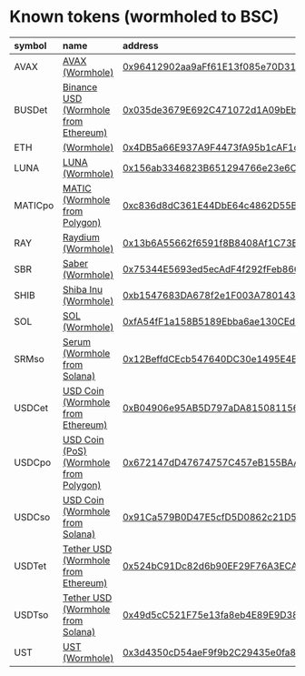 
Known tokens (wormholed to BSC)
===================================
  
| symbol   | name                                                                              | address                                                                                                            | origin    | sourceAddress                                                                                                            | symbol   |
|:---------|:----------------------------------------------------------------------------------|:-------------------------------------------------------------------------------------------------------------------|:----------|:-------------------------------------------------------------------------------------------------------------------------|:-----------------|
| AVAX     | [AVAX (Wormhole)](http://coingecko.com/en/coins/avalanche)                        | [0x96412902aa9aFf61E13f085e70D3152C6ef2a817](https://bscscan.com/token/0x96412902aa9aFf61E13f085e70D3152C6ef2a817) | avalanche | [0xb31f66aa3c1e785363f0875a1b74e27b85fd66c7](https://snowtrace.io/address/0xb31f66aa3c1e785363f0875a1b74e27b85fd66c7)    | AVAX             |
| BUSDet   | [Binance USD (Wormhole from Ethereum)](http://coingecko.com/en/coins/binance-usd) | [0x035de3679E692C471072d1A09bEb9298fBB2BD31](https://bscscan.com/token/0x035de3679E692C471072d1A09bEb9298fBB2BD31) | ethereum  | [0x4fabb145d64652a948d72533023f6e7a623c7c53](https://etherscan.io/address/0x4fabb145d64652a948d72533023f6e7a623c7c53)    | BUSDet           |
| ETH      | [ (Wormhole)](http://coingecko.com/en/coins/ether)                                | [0x4DB5a66E937A9F4473fA95b1cAF1d1E1D62E29EA](https://bscscan.com/token/0x4DB5a66E937A9F4473fA95b1cAF1d1E1D62E29EA) | ethereum  | [0xc02aaa39b223fe8d0a0e5c4f27ead9083c756cc2](https://etherscan.io/address/0xc02aaa39b223fe8d0a0e5c4f27ead9083c756cc2)    | ETH              |
| LUNA     | [LUNA (Wormhole)](http://coingecko.com/en/coins/terra-luna)                       | [0x156ab3346823B651294766e23e6Cf87254d68962](https://bscscan.com/token/0x156ab3346823B651294766e23e6Cf87254d68962) | terra     | [uluna](https://finder.terra.money/columbus-5/address/uluna)                                                             | LUNA             |
| MATICpo  | [MATIC (Wormhole from Polygon)](http://coingecko.com/en/coins/polygon)            | [0xc836d8dC361E44DbE64c4862D55BA041F88Ddd39](https://bscscan.com/token/0xc836d8dC361E44DbE64c4862D55BA041F88Ddd39) | polygon   | [0x0d500b1d8e8ef31e21c99d1db9a6444d3adf1270](https://polygonscan.com/address/0x0d500b1d8e8ef31e21c99d1db9a6444d3adf1270) | MATICpo          |
| RAY      | [Raydium (Wormhole)](http://coingecko.com/en/coins/raydium)                       | [0x13b6A55662f6591f8B8408Af1C73B017E32eEdB8](https://bscscan.com/token/0x13b6A55662f6591f8B8408Af1C73B017E32eEdB8) | solana    | [4k3Dyjzvzp8eMZWUXbBCjEvwSkkk59S5iCNLY3QrkX6R](https://solscan.io/address/4k3Dyjzvzp8eMZWUXbBCjEvwSkkk59S5iCNLY3QrkX6R)  | RAY              |
| SBR      | [Saber (Wormhole)](http://coingecko.com/en/coins/saber)                           | [0x75344E5693ed5ecAdF4f292fFeb866c2cF8afCF1](https://bscscan.com/token/0x75344E5693ed5ecAdF4f292fFeb866c2cF8afCF1) | solana    | [0x75344E5693ed5ecAdF4f292fFeb866c2cF8afCF1](https://solscan.io/address/0x75344E5693ed5ecAdF4f292fFeb866c2cF8afCF1)      | SBR              |
| SHIB     | [Shiba Inu (Wormhole)](http://coingecko.com/en/coins/shiba-inu)                   | [0xb1547683DA678f2e1F003A780143EC10Af8a832B](https://bscscan.com/token/0xb1547683DA678f2e1F003A780143EC10Af8a832B) | ethereum  | [0x95ad61b0a150d79219dcf64e1e6cc01f0b64c4ce](https://etherscan.io/address/0x95ad61b0a150d79219dcf64e1e6cc01f0b64c4ce)    | SHIB             |
| SOL      | [SOL (Wormhole)](http://coingecko.com/en/coins/solana)                            | [0xfA54fF1a158B5189Ebba6ae130CEd6bbd3aEA76e](https://bscscan.com/token/0xfA54fF1a158B5189Ebba6ae130CEd6bbd3aEA76e) | solana    | [So11111111111111111111111111111111111111112](https://solscan.io/address/So11111111111111111111111111111111111111112)    | SOL              |
| SRMso    | [Serum (Wormhole from Solana)](http://coingecko.com/en/coins/serum)               | [0x12BeffdCEcb547640DC30e1495E4B9cdc21922b4](https://bscscan.com/token/0x12BeffdCEcb547640DC30e1495E4B9cdc21922b4) | solana    | [SRMuApVNdxXokk5GT7XD5cUUgXMBCoAz2LHeuAoKWRt](https://solscan.io/address/SRMuApVNdxXokk5GT7XD5cUUgXMBCoAz2LHeuAoKWRt)    | SRMso            |
| USDCet   | [USD Coin (Wormhole from Ethereum)](http://coingecko.com/en/coins/usd-coin)       | [0xB04906e95AB5D797aDA81508115611fee694c2b3](https://bscscan.com/token/0xB04906e95AB5D797aDA81508115611fee694c2b3) | ethereum  | [0xa0b86991c6218b36c1d19d4a2e9eb0ce3606eb48](https://etherscan.io/address/0xa0b86991c6218b36c1d19d4a2e9eb0ce3606eb48)    | USDCet           |
| USDCpo   | [USD Coin (PoS) (Wormhole from Polygon)](http://coingecko.com/en/coins/usd-coin)  | [0x672147dD47674757C457eB155BAA382cc10705Dd](https://bscscan.com/token/0x672147dD47674757C457eB155BAA382cc10705Dd) | polygon   | [0x2791bca1f2de4661ed88a30c99a7a9449aa84174](https://polygonscan.com/address/0x2791bca1f2de4661ed88a30c99a7a9449aa84174) | USDCpo           |
| USDCso   | [USD Coin (Wormhole from Solana)](http://coingecko.com/en/coins/usd-coin)         | [0x91Ca579B0D47E5cfD5D0862c21D5659d39C8eCf0](https://bscscan.com/token/0x91Ca579B0D47E5cfD5D0862c21D5659d39C8eCf0) | solana    | [EPjFWdd5AufqSSqeM2qN1xzybapC8G4wEGGkZwyTDt1v](https://solscan.io/address/EPjFWdd5AufqSSqeM2qN1xzybapC8G4wEGGkZwyTDt1v)  | USDCso           |
| USDTet   | [Tether USD (Wormhole from Ethereum)](http://coingecko.com/en/coins/tether)       | [0x524bC91Dc82d6b90EF29F76A3ECAaBAffFD490Bc](https://bscscan.com/token/0x524bC91Dc82d6b90EF29F76A3ECAaBAffFD490Bc) | ethereum  | [0xdac17f958d2ee523a2206206994597c13d831ec7](https://etherscan.io/address/0xdac17f958d2ee523a2206206994597c13d831ec7)    | USDTet           |
| USDTso   | [Tether USD (Wormhole from Solana)](http://coingecko.com/en/coins/tether)         | [0x49d5cC521F75e13fa8eb4E89E9D381352C897c96](https://bscscan.com/token/0x49d5cC521F75e13fa8eb4E89E9D381352C897c96) | solana    | [Es9vMFrzaCERmJfrF4H2FYD4KCoNkY11McCe8BenwNYB](https://solscan.io/address/Es9vMFrzaCERmJfrF4H2FYD4KCoNkY11McCe8BenwNYB)  | USDTso           |
| UST      | [UST (Wormhole)](http://coingecko.com/en/coins/terra-usd)                         | [0x3d4350cD54aeF9f9b2C29435e0fa809957B3F30a](https://bscscan.com/token/0x3d4350cD54aeF9f9b2C29435e0fa809957B3F30a) | terra     | [uusd](https://finder.terra.money/columbus-5/address/uusd)                                                               | UST              |